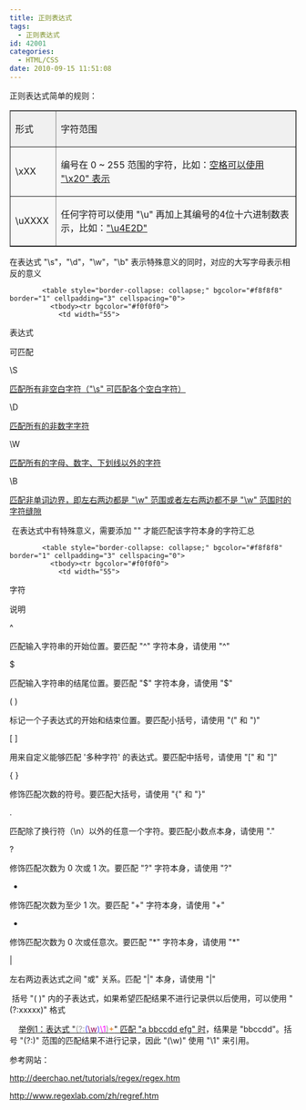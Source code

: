 ```yaml
---
title: 正则表达式
tags:
  - 正则表达式
id: 42001
categories:
  - HTML/CSS
date: 2010-09-15 11:51:08
---
```


正则表达式简单的规则：

<table style="border-collapse: collapse;" bgcolor="#f8f8f8" border="1" cellpadding="3" cellspacing="0">
              <tbody><tr bgcolor="#f0f0f0">
                <td width="63">

形式
</td>
                <td>

字符范围
</td>
              </tr>
              <tr>
                <td>

\xXX
</td>
                <td>

编号在 0 ~ 255 范围的字符，比如：[空格可以使用 "\x20" 表示](http://www.regexlab.com/zh/workshop.asp?pat=%5Cx20&amp;txt=It+is%2E)
</td>
              </tr>
              <tr>
                <td>

\uXXXX
</td>
                <td>

任何字符可以使用 "\u" 再加上其编号的4位十六进制数表示，比如：["\u4E2D"](http://www.regexlab.com/zh/workshop.asp?pat=%5Cu4E2D&amp;txt=%D6%D0%B9%FA)
</td>
              </tr>
            </tbody></table>

在表达式 "\s"，"\d"，"\w"，"\b" 表示特殊意义的同时，对应的大写字母表示相反的意义

            <table style="border-collapse: collapse;" bgcolor="#f8f8f8" border="1" cellpadding="3" cellspacing="0">
              <tbody><tr bgcolor="#f0f0f0">
                <td width="55">

表达式
</td>
                <td>

可匹配
</td>
              </tr>
              <tr>
                <td>

\S
</td>
                <td>

[匹配所有非空白字符（"\s" 可匹配各个空白字符）](http://www.regexlab.com/zh/workshop.asp?pat=%5CS%2B&amp;txt=abc+123+%40%23%24%25)
</td>
              </tr>
              <tr>
                <td>

\D
</td>
                <td>

[匹配所有的非数字字符](http://www.regexlab.com/zh/workshop.asp?pat=%5CD%2B&amp;txt=abc+123+%40%23%24%25)
</td>
              </tr>
              <tr>
                <td>

\W
</td>
                <td>

[匹配所有的字母、数字、下划线以外的字符](http://www.regexlab.com/zh/workshop.asp?pat=%5CW%2B&amp;txt=abc+123+%40%23%24%25)
</td>
              </tr>
              <tr>
                <td>

\B
</td>
                <td>

[匹配非单词边界，即左右两边都是 "\w" 范围或者左右两边都不是 "\w" 范围时的字符缝隙](http://www.regexlab.com/zh/workshop.asp?pat=%5CB%2E%5CB&amp;txt=abc+123+%40%23%24%25)
</td>
              </tr>
            </tbody></table>

&nbsp;在表达式中有特殊意义，需要添加 "\" 才能匹配该字符本身的字符汇总

            <table style="border-collapse: collapse;" bgcolor="#f8f8f8" border="1" cellpadding="3" cellspacing="0">
              <tbody><tr bgcolor="#f0f0f0">
                <td width="55">

字符
</td>
                <td>

说明
</td>
              </tr>
              <tr>
                <td>

^
</td>
                <td>

匹配输入字符串的开始位置。要匹配 "^" 字符本身，请使用 "\^"
</td>
              </tr>
              <tr>
                <td>

$
</td>
                <td>

匹配输入字符串的结尾位置。要匹配 "$" 字符本身，请使用 "\$"
</td>
              </tr>
              <tr>
                <td>

( )
</td>
                <td>

标记一个子表达式的开始和结束位置。要匹配小括号，请使用 "\(" 和 "\)"
</td>
              </tr>
              <tr>
                <td>

[ ]
</td>
                <td>

用来自定义能够匹配 '多种字符' 的表达式。要匹配中括号，请使用 "\[" 和 "\]"
</td>
              </tr>
              <tr>
                <td>

{ }
</td>
                <td>

修饰匹配次数的符号。要匹配大括号，请使用 "\{" 和 "\}"
</td>
              </tr>
              <tr>
                <td>

.
</td>
                <td>

匹配除了换行符（\n）以外的任意一个字符。要匹配小数点本身，请使用 "\."
</td>
              </tr>
              <tr>
                <td>

?
</td>
                <td>

修饰匹配次数为 0 次或 1 次。要匹配 "?" 字符本身，请使用 "\?"
</td>
              </tr>
              <tr>
                <td>

+
</td>
                <td>

修饰匹配次数为至少 1 次。要匹配 "+" 字符本身，请使用 "\+"
</td>
              </tr>
              <tr>
                <td>

*
</td>
                <td>

修饰匹配次数为 0 次或任意次。要匹配 "*" 字符本身，请使用 "\*"
</td>
              </tr>
              <tr>
                <td>

|
</td>
                <td>

左右两边表达式之间 "或" 关系。匹配 "|" 本身，请使用 "\|"
</td>
              </tr>
            </tbody></table>

&nbsp;括号 "( )" 内的子表达式，如果希望匹配结果不进行记录供以后使用，可以使用 "(?:xxxxx)" 格式

&nbsp;&nbsp;&nbsp; [举例1：表达式 "<span id="pattern" name="pattern"><span style="color:#000000;"><span style="color:#999999;">(?:</span><span style="color:#5050ff;">(</span><span style="color:#900050;">\w</span><span style="color:#5050ff;">)</span><span style="color:#ff00ff;">\1</span><span style="color:#999999;">)</span><span style="color:#e07000;">+</span></span></span>" 匹配 "a bbccdd efg" 时](http://www.regexlab.com/zh/workshop.asp?pat=%28%3F%3A%28%5Cw%29%5C1%29%2B&amp;txt=a%20bbccdd%20efg)，结果是 "bbccdd"。括号 "(?:)" 范围的匹配结果不进行记录，因此 "(\w)" 使用 "\1" 来引用。

参考网站：

http://deerchao.net/tutorials/regex/regex.htm

http://www.regexlab.com/zh/regref.htm
